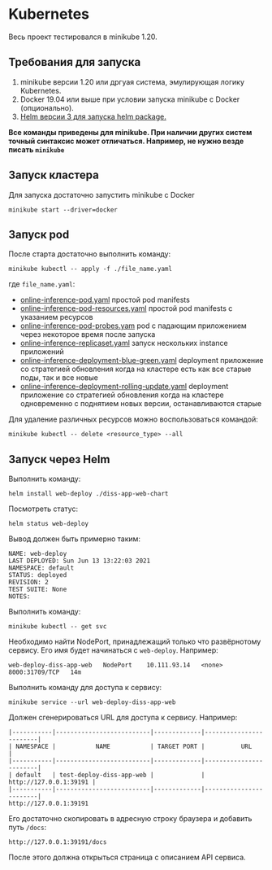 # Kubernetes

Весь проект тестировался в minikube 1.20.

## Требования для запуска

1. minikube версии 1.20 или дргуая система, эмулирующая логику Kubernetes.
2. Docker 19.04 или выше при условии запуска minikube с Docker (опционально).
3. [Helm версии 3 для запуска helm package.](https://helm.sh/docs/intro/install/)

**Все команды приведены для minikube. При наличии других систем точный синтаксис может отличаться. Например, не нужно везде писать `minikube`** 

## Запуск кластера

Для запуска достаточно запустить minikube с Docker
```
minikube start --driver=docker
```

## Запуск pod

После старта достаточно выполнить команду:
```
minikube kubectl -- apply -f ./file_name.yaml
```
где `file_name.yaml`:

* [online-inference-pod.yaml](./online-inference-pod.yaml) простой pod manifests
* [online-inference-pod-resources.yaml](./online-inference-pod-resources.yaml) простой pod manifests с указанием ресурсов
* [online-inference-pod-probes.yam](./online-inference-pod-probes.yaml) pod с падающим приложением через некоторое время после запуска
* [online-inference-replicaset.yaml](./online-inference-replicaset.yaml) запуск нескольких instance приложений
* [online-inference-deployment-blue-green.yaml](./online-inference-deployment-blue-green.yaml) deployment приложение со cтратегией обновления когда на кластере есть как все старые поды, так и все новые
* [online-inference-deployment-rolling-update.yaml](./online-inference-deployment-rolling-update.yaml) deployment приложение со cтратегией обновления когда на кластере одновременно с поднятием новых версии, останавливаются старые

Для удаление различных ресурсов можно воспользоваться командой:
```
minikube kubectl -- delete <resource_type> --all
```

## Запуск через Helm

Выполнить команду:
```
helm install web-deploy ./diss-app-web-chart
```

Посмотреть статус:
```
helm status web-deploy
```

Вывод должен быть примерно таким:
```
NAME: web-deploy
LAST DEPLOYED: Sun Jun 13 13:22:03 2021
NAMESPACE: default
STATUS: deployed
REVISION: 2
TEST SUITE: None
NOTES:
```

Выполнить команду:
```
minikube kubectl -- get svc
```

Необходимо найти NodePort, принадлежащий только что развёрнотому сервису. Его имя будет начинаться с `web-deploy`. Например:
```
web-deploy-diss-app-web   NodePort    10.111.93.14   <none>        8000:31709/TCP   14m
```

Выполнить команду для доступа к сервису:
```
minikube service --url web-deploy-diss-app-web
```

Должен сгенерироваться URL для доступа к сервису. Например:
```
|-----------|--------------------------|-------------|------------------------|
| NAMESPACE |           NAME           | TARGET PORT |          URL           |
|-----------|--------------------------|-------------|------------------------|
| default   | test-deploy-diss-app-web |             | http://127.0.0.1:39191 |
|-----------|--------------------------|-------------|------------------------|
http://127.0.0.1:39191
```

Его достаточно скопировать в адресную строку браузера и добавить путь `/docs`:
```
http://127.0.0.1:39191/docs
``` 

После этого должна открыться страница с описанием API сервиса.